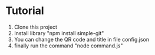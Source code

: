 # Tutorial

1. Clone this project
2. Install library "npm install simple-git"
3. You can change the QR code and title in file config.json
4. finally run the command "node command.js"
